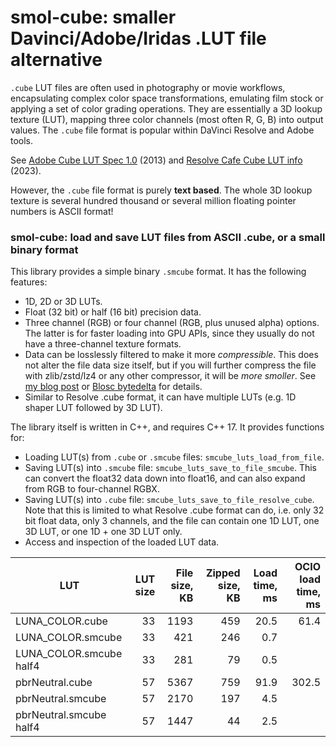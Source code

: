 # smol-cube: smaller Davinci/Adobe/Iridas .LUT file alternative

`.cube` LUT files are often used in photography or movie workflows, encapsulating complex color space transformations,
emulating film stock or applying a set of color grading operations. They are essentially a 3D lookup texture (LUT),
mapping three color channels (most often R, G, B) into output values. The `.cube` file format is popular within
DaVinci Resolve and Adobe tools.

See [Adobe Cube LUT Spec 1.0](https://web.archive.org/web/20220220033515/https://wwwimages2.adobe.com/content/dam/acom/en/products/speedgrade/cc/pdfs/cube-lut-specification-1.0.pdf) (2013)
and [Resolve Cafe Cube LUT info](https://resolve.cafe/developers/luts/) (2023).

However, the `.cube` file format is purely **text based**. The whole 3D lookup texture is several hundred thousand
or several million floating pointer numbers is ASCII format!

### smol-cube: load and save LUT files from ASCII .cube, or a small binary format

This library provides a simple binary `.smcube` format. It has the following features:

- 1D, 2D or 3D LUTs.
- Float (32 bit) or half (16 bit) precision data.
- Three channel (RGB) or four channel (RGB, plus unused alpha) options. The latter is for faster loading into GPU APIs,
  since they usually do not have a three-channel texture formats.
- Data can be losslessly filtered to make it more *compressible*. This does not alter the file data size itself,
  but if you will further compress the file with zlib/zstd/lz4 or any other compressor, it will be *more smoller*.
  See [my blog post](https://aras-p.info/blog/2023/03/01/Float-Compression-7-More-Filtering-Optimization/) or
  [Blosc bytedelta](https://www.blosc.org/posts/bytedelta-enhance-compression-toolset/) for details.
- Similar to Resolve .cube format, it can have multiple LUTs (e.g. 1D shaper LUT followed by 3D LUT).

The library itself is written in C++, and requires C++ 17. It provides functions for:

- Loading LUT(s) from `.cube` or `.smcube` files: `smcube_luts_load_from_file`.
- Saving LUT(s) into `.smcube` file: `smcube_luts_save_to_file_smcube`. This can convert the float32 data down into float16,
  and can also expand from RGB to four-channel RGBX.
- Saving LUT(s) into `.cube` file: `smcube_luts_save_to_file_resolve_cube`. Note that this is limited to what Resolve .cube format
  can do, i.e. only 32 bit float data, only 3 channels, and the file can contain one 1D LUT, one 3D LUT, or one 1D + one 3D LUT only.
- Access and inspection of the loaded LUT data.


| LUT                    | LUT size | File size, KB  | Zipped size, KB | Load time, ms | OCIO load time, ms |
|------------------------|---------:|---------------:|----------------:|--------------:|-------------------:|
|LUNA_COLOR.cube         | 33       |         1193   |             459 |          20.5 |               61.4 |
|LUNA_COLOR.smcube       | 33       |          421   |             246 |           0.7 |                    |
|LUNA_COLOR.smcube half4 | 33       |          281   |              79 |           0.5 |                    |
|pbrNeutral.cube         | 57       |         5367   |             759 |          91.9 |              302.5 |
|pbrNeutral.smcube       | 57       |         2170   |             197 |           4.5 |                    |
|pbrNeutral.smcube half4 | 57       |         1447   |              44 |           2.5 |                    |
